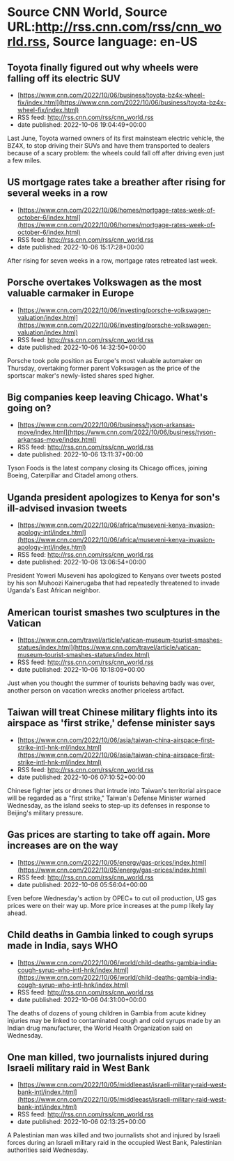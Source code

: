 # Source CNN World, Source URL:http://rss.cnn.com/rss/cnn_world.rss, Source language: en-US

## Toyota finally figured out why wheels were falling off its electric SUV
 - [https://www.cnn.com/2022/10/06/business/toyota-bz4x-wheel-fix/index.html](https://www.cnn.com/2022/10/06/business/toyota-bz4x-wheel-fix/index.html)
 - RSS feed: http://rss.cnn.com/rss/cnn_world.rss
 - date published: 2022-10-06 19:04:49+00:00

Last June, Toyota warned owners of its first mainsteam electric vehicle, the BZ4X, to stop driving their SUVs and have them transported to dealers because of a scary problem: the wheels could fall off after driving even just a few miles.

## US mortgage rates take a breather after rising for several weeks in a row
 - [https://www.cnn.com/2022/10/06/homes/mortgage-rates-week-of-october-6/index.html](https://www.cnn.com/2022/10/06/homes/mortgage-rates-week-of-october-6/index.html)
 - RSS feed: http://rss.cnn.com/rss/cnn_world.rss
 - date published: 2022-10-06 15:17:28+00:00

After rising for seven weeks in a row, mortgage rates retreated last week.

## Porsche overtakes Volkswagen as the most valuable carmaker in Europe
 - [https://www.cnn.com/2022/10/06/investing/porsche-volkswagen-valuation/index.html](https://www.cnn.com/2022/10/06/investing/porsche-volkswagen-valuation/index.html)
 - RSS feed: http://rss.cnn.com/rss/cnn_world.rss
 - date published: 2022-10-06 14:32:50+00:00

Porsche took pole position as Europe's most valuable automaker on Thursday, overtaking former parent Volkswagen as the price of the sportscar maker's newly-listed shares sped higher.

## Big companies keep leaving Chicago. What's going on?
 - [https://www.cnn.com/2022/10/06/business/tyson-arkansas-move/index.html](https://www.cnn.com/2022/10/06/business/tyson-arkansas-move/index.html)
 - RSS feed: http://rss.cnn.com/rss/cnn_world.rss
 - date published: 2022-10-06 13:11:37+00:00

Tyson Foods is the latest company closing its Chicago offices, joining Boeing, Caterpillar and Citadel among others.

## Uganda president apologizes to Kenya for son's ill-advised invasion tweets
 - [https://www.cnn.com/2022/10/06/africa/museveni-kenya-invasion-apology-intl/index.html](https://www.cnn.com/2022/10/06/africa/museveni-kenya-invasion-apology-intl/index.html)
 - RSS feed: http://rss.cnn.com/rss/cnn_world.rss
 - date published: 2022-10-06 13:06:54+00:00

President Yoweri Museveni has apologized to Kenyans over tweets posted by his son Muhoozi Kainerugaba that had repeatedly threatened to invade Uganda's East African neighbor.

## American tourist smashes two sculptures in the Vatican
 - [https://www.cnn.com/travel/article/vatican-museum-tourist-smashes-statues/index.html](https://www.cnn.com/travel/article/vatican-museum-tourist-smashes-statues/index.html)
 - RSS feed: http://rss.cnn.com/rss/cnn_world.rss
 - date published: 2022-10-06 10:18:09+00:00

Just when you thought the summer of tourists behaving badly was over, another person on vacation wrecks another priceless artifact.

## Taiwan will treat Chinese military flights into its airspace as 'first strike,' defense minister says
 - [https://www.cnn.com/2022/10/06/asia/taiwan-china-airspace-first-strike-intl-hnk-ml/index.html](https://www.cnn.com/2022/10/06/asia/taiwan-china-airspace-first-strike-intl-hnk-ml/index.html)
 - RSS feed: http://rss.cnn.com/rss/cnn_world.rss
 - date published: 2022-10-06 07:10:52+00:00

Chinese fighter jets or drones that intrude into Taiwan's territorial airspace will be regarded as a "first strike," Taiwan's Defense Minister warned Wednesday, as the island seeks to step-up its defenses in response to Beijing's military pressure.

## Gas prices are starting to take off again. More increases are on the way
 - [https://www.cnn.com/2022/10/05/energy/gas-prices/index.html](https://www.cnn.com/2022/10/05/energy/gas-prices/index.html)
 - RSS feed: http://rss.cnn.com/rss/cnn_world.rss
 - date published: 2022-10-06 05:56:04+00:00

Even before Wednesday's action by OPEC+ to cut oil production, US gas prices were on their way up. More price increases at the pump likely lay ahead.

## Child deaths in Gambia linked to cough syrups made in India, says WHO
 - [https://www.cnn.com/2022/10/06/world/child-deaths-gambia-india-cough-syrup-who-intl-hnk/index.html](https://www.cnn.com/2022/10/06/world/child-deaths-gambia-india-cough-syrup-who-intl-hnk/index.html)
 - RSS feed: http://rss.cnn.com/rss/cnn_world.rss
 - date published: 2022-10-06 04:31:00+00:00

The deaths of dozens of young children in Gambia from acute kidney injuries may be linked to contaminated cough and cold syrups made by an Indian drug manufacturer, the World Health Organization said on Wednesday.

## One man killed, two journalists injured during Israeli military raid in West Bank
 - [https://www.cnn.com/2022/10/05/middleeast/israeli-military-raid-west-bank-intl/index.html](https://www.cnn.com/2022/10/05/middleeast/israeli-military-raid-west-bank-intl/index.html)
 - RSS feed: http://rss.cnn.com/rss/cnn_world.rss
 - date published: 2022-10-06 02:13:25+00:00

A Palestinian man was killed and two journalists shot and injured by Israeli forces during an Israeli military raid in the occupied West Bank, Palestinian authorities said Wednesday.
